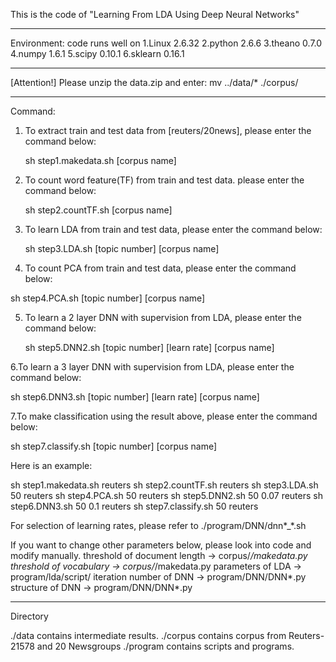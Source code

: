 This is the code of "Learning From LDA Using Deep Neural Networks"
****************
Environment:
code runs well on
1.Linux 2.6.32
2.python 2.6.6
3.theano 0.7.0
4.numpy 1.6.1
5.scipy 0.10.1
6.sklearn 0.16.1

***************
[Attention!] Please unzip the data.zip and enter:
                                                   mv ../data/*  ./corpus/
***************
Command:
1. To extract train and test data from [reuters/20news], please enter the command below:
       
   sh step1.makedata.sh [corpus name]

2. To count word feature(TF) from train and test data. please enter the command below:

   sh step2.countTF.sh [corpus name]

3. To learn LDA from train and test data, please enter the command below:

   sh step3.LDA.sh [topic number] [corpus name]

4. To count PCA from train and test data, please enter the command below:
 
  sh step4.PCA.sh [topic number] [corpus name]

5. To learn a 2 layer DNN with supervision from LDA, please enter the command below:

   sh step5.DNN2.sh [topic number] [learn rate] [corpus name]

6.To learn a 3 layer DNN with supervision from LDA, please enter the command below:

   sh step6.DNN3.sh [topic number] [learn rate] [corpus name]

7.To make classification using the result above, please enter the command below:

   sh step7.classify.sh [topic number] [corpus name]

Here is an example:

sh step1.makedata.sh reuters
sh step2.countTF.sh reuters
sh step3.LDA.sh 50 reuters
sh step4.PCA.sh 50 reuters
sh step5.DNN2.sh 50 0.07 reuters
sh step6.DNN3.sh 50 0.1 reuters
sh step7.classify.sh 50 reuters

For selection of learning rates, please refer to ./program/DNN/dnn*_*.sh

If you want to change other parameters below, please look into code and modify manually.
   threshold of document length   -> corpus/*/makedata.py
   threshold of vocabulary        -> corpus/*/makedata.py
   parameters of LDA              -> program/lda/script/
   iteration number of DNN        -> program/DNN/DNN*.py
   structure of DNN               -> program/DNN/DNN*.py

*****************
Directory

./data      contains intermediate results.
./corpus    contains corpus from Reuters-21578 and 20 Newsgroups
./program   contains scripts and programs.

